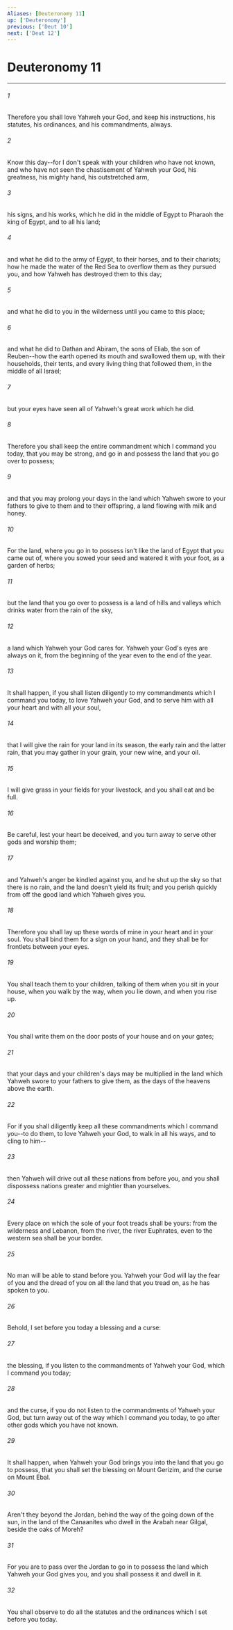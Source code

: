 ```yaml
---
Aliases: [Deuteronomy 11]
up: ['Deuteronomy']
previous: ['Deut 10']
next: ['Deut 12']
---
```

# Deuteronomy 11
***





###### 1 

Therefore you shall love Yahweh your God, and keep his instructions, his statutes, his ordinances, and his commandments, always. 



###### 2 

Know this day--for I don't speak with your children who have not known, and who have not seen the chastisement of Yahweh your God, his greatness, his mighty hand, his outstretched arm, 



###### 3 

his signs, and his works, which he did in the middle of Egypt to Pharaoh the king of Egypt, and to all his land; 



###### 4 

and what he did to the army of Egypt, to their horses, and to their chariots; how he made the water of the Red Sea to overflow them as they pursued you, and how Yahweh has destroyed them to this day; 



###### 5 

and what he did to you in the wilderness until you came to this place; 



###### 6 

and what he did to Dathan and Abiram, the sons of Eliab, the son of Reuben--how the earth opened its mouth and swallowed them up, with their households, their tents, and every living thing that followed them, in the middle of all Israel; 



###### 7 

but your eyes have seen all of Yahweh's great work which he did. 



###### 8 

Therefore you shall keep the entire commandment which I command you today, that you may be strong, and go in and possess the land that you go over to possess; 



###### 9 

and that you may prolong your days in the land which Yahweh swore to your fathers to give to them and to their offspring, a land flowing with milk and honey. 



###### 10 

For the land, where you go in to possess isn't like the land of Egypt that you came out of, where you sowed your seed and watered it with your foot, as a garden of herbs; 



###### 11 

but the land that you go over to possess is a land of hills and valleys which drinks water from the rain of the sky, 



###### 12 

a land which Yahweh your God cares for. Yahweh your God's eyes are always on it, from the beginning of the year even to the end of the year. 



###### 13 

It shall happen, if you shall listen diligently to my commandments which I command you today, to love Yahweh your God, and to serve him with all your heart and with all your soul, 



###### 14 

that I will give the rain for your land in its season, the early rain and the latter rain, that you may gather in your grain, your new wine, and your oil. 



###### 15 

I will give grass in your fields for your livestock, and you shall eat and be full. 



###### 16 

Be careful, lest your heart be deceived, and you turn away to serve other gods and worship them; 



###### 17 

and Yahweh's anger be kindled against you, and he shut up the sky so that there is no rain, and the land doesn't yield its fruit; and you perish quickly from off the good land which Yahweh gives you. 



###### 18 

Therefore you shall lay up these words of mine in your heart and in your soul. You shall bind them for a sign on your hand, and they shall be for frontlets between your eyes. 



###### 19 

You shall teach them to your children, talking of them when you sit in your house, when you walk by the way, when you lie down, and when you rise up. 



###### 20 

You shall write them on the door posts of your house and on your gates; 



###### 21 

that your days and your children's days may be multiplied in the land which Yahweh swore to your fathers to give them, as the days of the heavens above the earth. 



###### 22 

For if you shall diligently keep all these commandments which I command you--to do them, to love Yahweh your God, to walk in all his ways, and to cling to him-- 



###### 23 

then Yahweh will drive out all these nations from before you, and you shall dispossess nations greater and mightier than yourselves. 



###### 24 

Every place on which the sole of your foot treads shall be yours: from the wilderness and Lebanon, from the river, the river Euphrates, even to the western sea shall be your border. 



###### 25 

No man will be able to stand before you. Yahweh your God will lay the fear of you and the dread of you on all the land that you tread on, as he has spoken to you. 



###### 26 

Behold, I set before you today a blessing and a curse: 



###### 27 

the blessing, if you listen to the commandments of Yahweh your God, which I command you today; 



###### 28 

and the curse, if you do not listen to the commandments of Yahweh your God, but turn away out of the way which I command you today, to go after other gods which you have not known. 



###### 29 

It shall happen, when Yahweh your God brings you into the land that you go to possess, that you shall set the blessing on Mount Gerizim, and the curse on Mount Ebal. 



###### 30 

Aren't they beyond the Jordan, behind the way of the going down of the sun, in the land of the Canaanites who dwell in the Arabah near Gilgal, beside the oaks of Moreh? 



###### 31 

For you are to pass over the Jordan to go in to possess the land which Yahweh your God gives you, and you shall possess it and dwell in it. 



###### 32 

You shall observe to do all the statutes and the ordinances which I set before you today.
